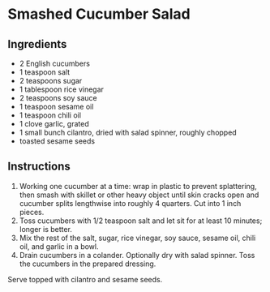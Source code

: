 # Smashed Cucumber Salad

## Ingredients

- 2 English cucumbers
- 1 teaspoon salt
- 2 teaspoons sugar
- 1 tablespoon rice vinegar
- 2 teaspoons soy sauce
- 1 teaspoon sesame oil
- 1 teaspoon chili oil
- 1 clove garlic, grated
- 1 small bunch cilantro, dried with salad spinner, roughly chopped
- toasted sesame seeds

## Instructions

1. Working one cucumber at a time: wrap in plastic to prevent splattering, then smash with skillet or other heavy object until skin cracks open and cucumber splits lengthwise into roughly 4 quarters. Cut into 1 inch pieces.
2. Toss cucumbers with 1/2 teaspoon salt and let sit for at least 10 minutes; longer is better.
3. Mix the rest of the salt, sugar, rice vinegar, soy sauce, sesame oil, chili oil, and garlic in a bowl.
4. Drain cucumbers in a colander. Optionally dry with salad spinner. Toss the cucumbers in the prepared dressing.

Serve topped with cilantro and sesame seeds.
